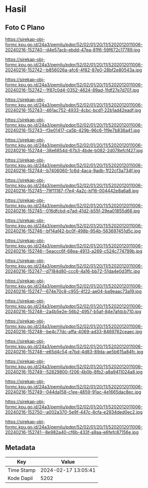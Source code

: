 # Hasil

## Foto C Plano

https://sirekap-obj-formc.kpu.go.id/24a3/pemilu/pdpr/52/02/01/20/11/5202012011006-20240216-152740--d4e57acb-ebdd-47ea-81f6-59f672c17789.jpg

https://sirekap-obj-formc.kpu.go.id/24a3/pemilu/pdpr/52/02/01/20/11/5202012011006-20240216-152742--b856026a-afc6-4f82-87e0-28bf2e80543a.jpg

https://sirekap-obj-formc.kpu.go.id/24a3/pemilu/pdpr/52/02/01/20/11/5202012011006-20240216-152742--1f87c0d4-0352-4624-89ad-1fdf27e7d701.jpg

https://sirekap-obj-formc.kpu.go.id/24a3/pemilu/pdpr/52/02/01/20/11/5202012011006-20240216-152743--461ac752-4933-4cbc-bcd1-22b1ad42eadf.jpg

https://sirekap-obj-formc.kpu.go.id/24a3/pemilu/pdpr/52/02/01/20/11/5202012011006-20240216-152743--f3e01417-ca5b-429b-96c6-1f9e7b836a41.jpg

https://sirekap-obj-formc.kpu.go.id/24a3/pemilu/pdpr/52/02/01/20/11/5202012011006-20240216-152744--38e6854d-67b3-4bde-b082-2d078efcf427.jpg

https://sirekap-obj-formc.kpu.go.id/24a3/pemilu/pdpr/52/02/01/20/11/5202012011006-20240216-152744--b7406060-1c6d-4aca-9adb-1f22cf3a734f.jpg

https://sirekap-obj-formc.kpu.go.id/24a3/pemilu/pdpr/52/02/01/20/11/5202012011006-20240216-152745--79f11187-f7e4-4a2c-bf16-004442e8a6a8.jpg

https://sirekap-obj-formc.kpu.go.id/24a3/pemilu/pdpr/52/02/01/20/11/5202012011006-20240216-152745--016dfcbd-e7ad-41d2-b55f-29ea01855d66.jpg

https://sirekap-obj-formc.kpu.go.id/24a3/pemilu/pdpr/52/02/01/20/11/5202012011006-20240216-152746--bf14af42-bc0f-498b-954b-563697451d5c.jpg

https://sirekap-obj-formc.kpu.go.id/24a3/pemilu/pdpr/52/02/01/20/11/5202012011006-20240216-152746--5eaccc6f-68ea-4913-a269-c524c774799b.jpg

https://sirekap-obj-formc.kpu.go.id/24a3/pemilu/pdpr/52/02/01/20/11/5202012011006-20240216-152747--d7184d80-ccc6-4a16-bb72-51da4e0d3ffc.jpg

https://sirekap-obj-formc.kpu.go.id/24a3/pemilu/pdpr/52/02/01/20/11/5202012011006-20240216-152747--674e70c8-c955-4f22-ae04-ba9eaac73a19.jpg

https://sirekap-obj-formc.kpu.go.id/24a3/pemilu/pdpr/52/02/01/20/11/5202012011006-20240216-152748--2a4b5e2e-56b2-4957-b5af-84e7afdcb710.jpg

https://sirekap-obj-formc.kpu.go.id/24a3/pemilu/pdpr/52/02/01/20/11/5202012011006-20240216-152748--be4c77dc-affa-4069-ad33-8469762ceaec.jpg

https://sirekap-obj-formc.kpu.go.id/24a3/pemilu/pdpr/52/02/01/20/11/5202012011006-20240216-152748--e65d4c54-e7bd-4d83-89da-ae5b615a84fc.jpg

https://sirekap-obj-formc.kpu.go.id/24a3/pemilu/pdpr/52/02/01/20/11/5202012011006-20240216-152749--52829800-f206-4b0b-8fb2-a8a9411024a8.jpg

https://sirekap-obj-formc.kpu.go.id/24a3/pemilu/pdpr/52/02/01/20/11/5202012011006-20240216-152749--044da158-c1ee-4859-91ac-4e1665dac8ec.jpg

https://sirekap-obj-formc.kpu.go.id/24a3/pemilu/pdpr/52/02/01/20/11/5202012011006-20240216-152750--a002a370-5e9f-447c-8cfa-e2934ded0ec2.jpg

https://sirekap-obj-formc.kpu.go.id/24a3/pemilu/pdpr/52/02/01/20/11/5202012011006-20240216-152741--8e982a40-cf6b-433f-a9aa-e6fefc87156e.jpg


## Metadata

| Key        | Value               |
| ---------- | ------------------- |
| Time Stamp | 2024-02-17 13:05:41 |
| Kode Dapil | 5202                |




